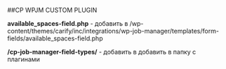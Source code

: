 ##CP WPJM CUSTOM PLUGIN

**available_spaces-field.php** - добавить в /wp-content/themes/carify/inc/integrations/wp-job-manager/templates/form-fields/available_spaces-field.php

**/cp-job-manager-field-types/** - добавить в добавить в папку с плагинами
